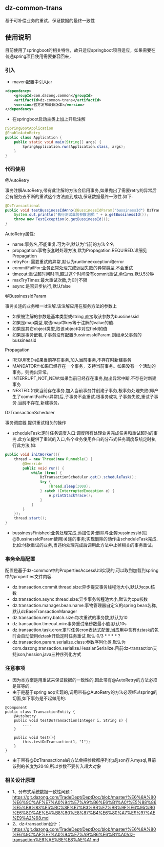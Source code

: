 ## dz-common-trans

基于可补偿业务的重试，保证数据的最终一致性

## 使用说明

目前使用了springboot的相关特性，故只适应springboot项目适应，如果需要在普通spring项目使用需要兼容回来，

### 引入

* maven配置中引入jar

```xml
<dependency>
    <groupId>com.dazong.common</groupId>
    <artifactId>dz-common-trans</artifactId>
    <version>官方发布最新版本</version>
</dependency>
```

* 在springboot启动主类上加上开启注解

```java
@SpringBootApplication
@EnableAutoRetry
public class Application {
    public static void main(String[] args) {
        SpringApplication.run(Application.class, args);
    }
}
```

### 代码使用

@AutoRetry

事务注解AutoRetry,带有此注解的方法会启用事务,如果抛出了需要retry的异常后会有服务去不断的重试这个方法直到成功,保证数据最终一致性.如下:

```java
@DzTransactional
public void testBussinessIdAnno(@BussinessIdParam("bussinessId") DzTransactionObject o, String s){
    System.out.println("执行测试业务参数注解:" + o.getBussinessId());
    throw new TestException(o.getBussinessId());
}
```

AutoRetry属性:

* name:事务名,不能重复.可为空,默认为当前的方法全名
* propagation:事物嵌套时处理方法,默为Propagation.REQUIRED.详细见Propagation
* retryFor: 需要重试的异常,默认为runtimeexception和error
* commitFailFor:业务正常处理完成返回失败的异常类型.不会重试
* timeout:重试超时间时间,超过这个时间没有commit重试,单位ms.默认5分钟
* maxTryTimes:最大重试次数,为0时不限
* async:是否异步执行,默认false

@BussinessIdParam

事务关连的业务唯一id注解.该注解应用在服务方法的参数上

* 如果被注解的参数是基本类型或string,直接取该参数为bussinessid
* 如果是map类型,取该map中key等于注解的value的值.
* 如果是其它object类型,取该object中对应field的值
* 如果是事务嵌套,子事务没有配置BussinessIdParam,则继承父事务的bussinessid

Propagation

* REQUIRED:如果当前存在事务,加入当前事务,不存在时新建事务
* MANDATORY:如果已经存在一个事务，支持当前事务。如果没有一个活动的事务，则抛出异常。
* INTERRUPT_NOT_NEW:如果当前已经存在事务,抛出异常中断.不存在时新建事务
* NESTED:如果当前存在事务,加入当前事务并创建子事务,根事务处理失败(即产生了commitFailFor异常)后,子事务不会重试.根事务成功,子事务失败,重试子事务.当前不存在,新建事务。

DzTransactionScheduler

事务调度器,提供重试相关的操作

* scheduleTask:定时任务调度入口:调度所有处理业务完成任务和重试超时的事务.此方法提供了重试的入口,各个业务使用各自的分布式任务调度系统定时执行此方法,如:

```java
public void initWorker(){
    thread = new Thread(new Runnable() {
        @Override
        public void run() {
            while (true) {
                DzTransactionScheduler.get().scheduleTask();
                try {
                    Thread.sleep(3000);
                } catch (InterruptedException e) {
                    e.printStackTrace();
                }
            }
        }
    });
    thread.start();
}
```

* bussinessFinished:业务处理完成,添加任务:删除与业务bussinessId(见@BussinessIdParam使用)关连的事务;实现删除的动作由scheduleTask完成.比如:付款重试的业务,当违约处理完成后调用此方法中止掉相关的事务重试。

### 事务全局配置

配置是基于dz-common中的PropertiesAccessUtil实现的,可以取到加载到spring中的properties文件内容.

* dz.transaction.commit.thread.size:异步提交事务线程池大小,默认为cpu核数
* dz.transaction.async.thread.size:异步事务线程池大小,默认为cpu核数
* dz.transaction.manager.bean.name:事物管理器自定义的spring bean名称,默认dzBaseTransactionManager
* dz.transaction.retry.batch.size:每次重试的事务数,默认为10
* dz.transaction.timeout.min:事务重试毫秒数最小值.默认10s
* dz.transaction.task.cron:定时任务cron表达式配置,当应用中含有dztask的包时会自动使用dztask开启定时任务重试.默认:0/3 * * * * ?
* dz.transaction.param.serialize.class:参数序列化类,默认为com.dazong.transaction.serialize.HessianSerialize.目前dz-transaction支持json,hession,java三种序列化方式

### 注意事项

* 因为本方案是用重试来保证数据的一致性的,因此带有@AutoRetry的方法必须是幂等的.
* 由于是基于spring aop实现的,调用带有@AutoRetry的方法必须经过spring的切面,如下事务是不起做用的:

```
@Component
public class TransactionEntity {
    @AutoRetry
    public void testDoTransaction(Integer i, String s) {
        ....       
    }

    public void test(){
        this.testDoTransaction(1, "1");
    }
}
```

* 由于带有@DzTransactional的方法会把参数都序列化成json存入mysql,目前该列的长度为2048,所以参数不要传入超大对象

### 相关设计原理

* 1、分布式系统数据一致性问题：https://git.dazong.com/TradeDept/DeptDoc/blob/master/%E6%8A%80%E6%9C%AF%E7%A0%94%E7%A9%B6%E6%B1%A0/%E5%88%86%E5%B8%83%E5%BC%8F%E7%B3%BB%E7%BB%9F%E6%95%B0%E6%8D%AE%E4%B8%80%E8%87%B4%E6%80%A7%E9%97%AE%E9%A2%98.md
* 2、dz-transaction设计：https://git.dazong.com/TradeDept/DeptDoc/blob/master/%E6%8A%80%E6%9C%AF%E7%A0%94%E7%A9%B6%E6%B1%A0/dz-transaction%E8%AE%BE%E8%AE%A1.md